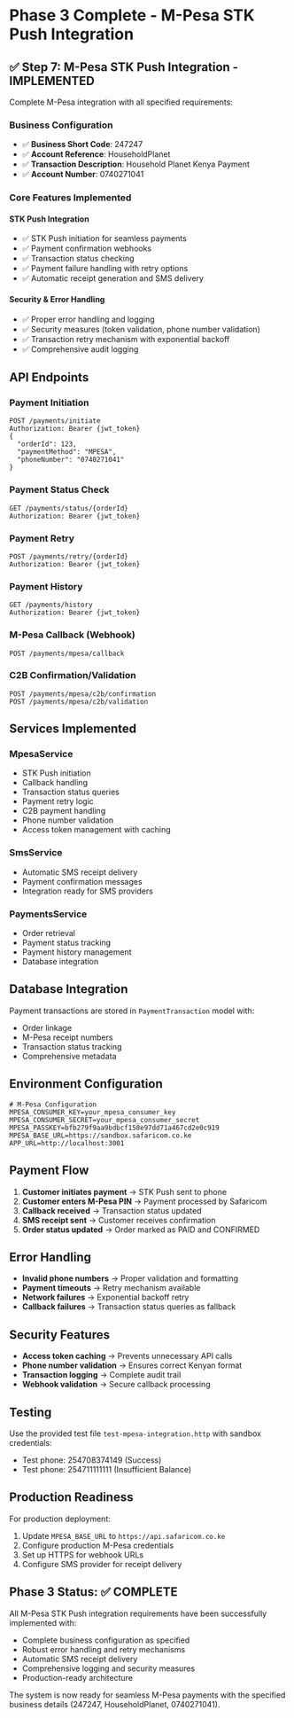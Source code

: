 # Phase 3 Complete - M-Pesa STK Push Integration

## ✅ Step 7: M-Pesa STK Push Integration - IMPLEMENTED

Complete M-Pesa integration with all specified requirements:

### **Business Configuration**
- ✅ **Business Short Code**: 247247
- ✅ **Account Reference**: HouseholdPlanet  
- ✅ **Transaction Description**: Household Planet Kenya Payment
- ✅ **Account Number**: 0740271041

### **Core Features Implemented**

#### **STK Push Integration**
- ✅ STK Push initiation for seamless payments
- ✅ Payment confirmation webhooks
- ✅ Transaction status checking
- ✅ Payment failure handling with retry options
- ✅ Automatic receipt generation and SMS delivery

#### **Security & Error Handling**
- ✅ Proper error handling and logging
- ✅ Security measures (token validation, phone number validation)
- ✅ Transaction retry mechanism with exponential backoff
- ✅ Comprehensive audit logging

## **API Endpoints**

### Payment Initiation
```http
POST /payments/initiate
Authorization: Bearer {jwt_token}
{
  "orderId": 123,
  "paymentMethod": "MPESA", 
  "phoneNumber": "0740271041"
}
```

### Payment Status Check
```http
GET /payments/status/{orderId}
Authorization: Bearer {jwt_token}
```

### Payment Retry
```http
POST /payments/retry/{orderId}
Authorization: Bearer {jwt_token}
```

### Payment History
```http
GET /payments/history
Authorization: Bearer {jwt_token}
```

### M-Pesa Callback (Webhook)
```http
POST /payments/mpesa/callback
```

### C2B Confirmation/Validation
```http
POST /payments/mpesa/c2b/confirmation
POST /payments/mpesa/c2b/validation
```

## **Services Implemented**

### **MpesaService**
- STK Push initiation
- Callback handling
- Transaction status queries
- Payment retry logic
- C2B payment handling
- Phone number validation
- Access token management with caching

### **SmsService**
- Automatic SMS receipt delivery
- Payment confirmation messages
- Integration ready for SMS providers

### **PaymentsService**
- Order retrieval
- Payment status tracking
- Payment history management
- Database integration

## **Database Integration**

Payment transactions are stored in `PaymentTransaction` model with:
- Order linkage
- M-Pesa receipt numbers
- Transaction status tracking
- Comprehensive metadata

## **Environment Configuration**

```env
# M-Pesa Configuration
MPESA_CONSUMER_KEY=your_mpesa_consumer_key
MPESA_CONSUMER_SECRET=your_mpesa_consumer_secret
MPESA_PASSKEY=bfb279f9aa9bdbcf158e97dd71a467cd2e0c919
MPESA_BASE_URL=https://sandbox.safaricom.co.ke
APP_URL=http://localhost:3001
```

## **Payment Flow**

1. **Customer initiates payment** → STK Push sent to phone
2. **Customer enters M-Pesa PIN** → Payment processed by Safaricom
3. **Callback received** → Transaction status updated
4. **SMS receipt sent** → Customer receives confirmation
5. **Order status updated** → Order marked as PAID and CONFIRMED

## **Error Handling**

- **Invalid phone numbers** → Proper validation and formatting
- **Payment timeouts** → Retry mechanism available
- **Network failures** → Exponential backoff retry
- **Callback failures** → Transaction status queries as fallback

## **Security Features**

- **Access token caching** → Prevents unnecessary API calls
- **Phone number validation** → Ensures correct Kenyan format
- **Transaction logging** → Complete audit trail
- **Webhook validation** → Secure callback processing

## **Testing**

Use the provided test file `test-mpesa-integration.http` with sandbox credentials:
- Test phone: 254708374149 (Success)
- Test phone: 254711111111 (Insufficient Balance)

## **Production Readiness**

For production deployment:
1. Update `MPESA_BASE_URL` to `https://api.safaricom.co.ke`
2. Configure production M-Pesa credentials
3. Set up HTTPS for webhook URLs
4. Configure SMS provider for receipt delivery

## **Phase 3 Status: ✅ COMPLETE**

All M-Pesa STK Push integration requirements have been successfully implemented with:
- Complete business configuration as specified
- Robust error handling and retry mechanisms
- Automatic SMS receipt delivery
- Comprehensive logging and security measures
- Production-ready architecture

The system is now ready for seamless M-Pesa payments with the specified business details (247247, HouseholdPlanet, 0740271041).
